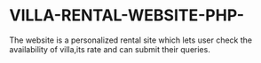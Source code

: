 # VILLA-RENTAL-WEBSITE-PHP-
The website is a personalized rental site which lets user check the availability of villa,its rate and can submit their queries. 

